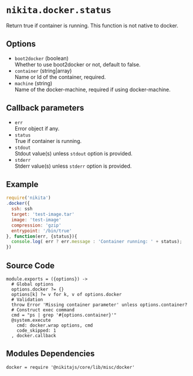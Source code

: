 
# `nikita.docker.status`

Return true if container is running. This function is not native to docker. 

## Options

* `boot2docker` (boolean)   
  Whether to use boot2docker or not, default to false.
* `container` (string|array)   
  Name or Id of the container, required.
* `machine` (string)   
  Name of the docker-machine, required if using docker-machine.

## Callback parameters

* `err`   
  Error object if any.
* `status`   
  True if container is running.
* `stdout`   
  Stdout value(s) unless `stdout` option is provided.
* `stderr`   
  Stderr value(s) unless `stderr` option is provided.

## Example

```javascript
require('nikita')
.docker({
  ssh: ssh
  target: 'test-image.tar'
  image: 'test-image'
  compression: 'gzip'
  entrypoint: '/bin/true'
}, function(err, {status}){
  console.log( err ? err.message : 'Container running: ' + status);
})
```

## Source Code

    module.exports = ({options}) ->
      # Global options
      options.docker ?= {}
      options[k] ?= v for k, v of options.docker
      # Validation
      throw Error 'Missing container parameter' unless options.container?
      # Construct exec command
      cmd = "ps | grep '#{options.container}'"
      @system.execute
        cmd: docker.wrap options, cmd
        code_skipped: 1
      , docker.callback

## Modules Dependencies

    docker = require '@nikitajs/core/lib/misc/docker'
